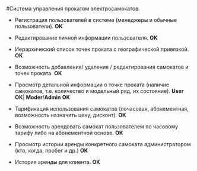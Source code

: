 #Система управления прокатом электросамокатов. 

- Регистрация пользователей в системе (менеджеры и обычные пользователи). **OK** 

- Редактирование личной информации пользователя.  **OK**

- Иерархический список точек проката с географической привязкой.  **OK**

- Возможность добавления/ удаления / редактирования самокатов и точек проката. **OK**

- Просмотр детальной информации о точке проката (наличие самокатов, т.е. количество и модельный ряд, их состояние). **User** **OK**| **Moder**/**Admin** **OK**

- Тарификация использования самокатов (почасовая, абонементная, возможность назначить цену, дисконт). **OK**

- Возможность арендовать самокат пользователем по часовому тарифу либо на абонементной основе. **OK**

- Просмотр истории аренды конкретного самоката администратором (кто, когда, пробег и др.) **OK**

- История аренды для клиента. **OK**
